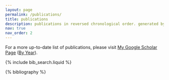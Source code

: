 ```yaml
---
layout: page
permalink: /publications/
title: publications
description: publications in reversed chronological order. generated by jekyll-scholar.
nav: true
nav_order: 2
---
```


<!-- _pages/publications.md -->

<!-- Bibsearch Feature -->

For a more up-to-date list of publications, please visit [My Google Scholar Page](https://scholar.google.com/citations?user=QXHb8CcAAAAJ&hl=en) ([By Year](https://scholar.google.com/citations?hl=en&user=QXHb8CcAAAAJ&view_op=list_works&sortby=pubdate)).



{% include bib_search.liquid %}

<div class="publications">


{% bibliography %}

</div>
